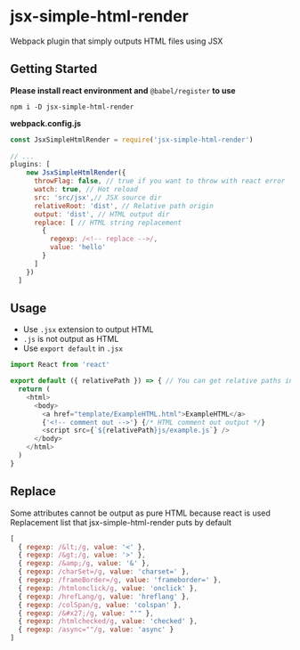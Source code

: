 # jsx-simple-html-render
Webpack plugin that simply outputs HTML files using JSX

## Getting Started
**Please install react environment and** `@babel/register` **to use**

```
npm i -D jsx-simple-html-render
```

**webpack.config.js**

```javascript
const JsxSimpleHtmlRender = require('jsx-simple-html-render')
  
// ...
plugins: [
    new JsxSimpleHtmlRender({
      throwFlag: false, // true if you want to throw with react error
      watch: true, // Hot reload
      src: 'src/jsx',// JSX source dir
      relativeRoot: 'dist', // Relative path origin
      output: 'dist', // HTML output dir
      replace: [ // HTML string replacement 
        {
          regexp: /<!-- replace -->/,
          value: 'hello'
        }
      ]
    })
  ]
```

## Usage

- Use `.jsx` extension to output HTML
- `.js` is not output as HTML
- Use `export default` in `.jsx`


```javascript
import React from 'react'

export default ({ relativePath }) => { // You can get relative paths in .jsx
  return (
    <html>
      <body>
        <a href="template/ExampleHTML.html">ExampleHTML</a>
        {'<!-- comment out -->'} {/* HTML comment out output */}
        <script src={`${relativePath}js/example.js`} />
      </body>
    </html>
  )
}
```

## Replace
Some attributes cannot be output as pure HTML because react is used
Replacement list that jsx-simple-html-render puts by default

```javascript
[
  { regexp: /&lt;/g, value: '<' },
  { regexp: /&gt;/g, value: '>' },
  { regexp: /&amp;/g, value: '&' },
  { regexp: /charSet=/g, value: 'charset=' },
  { regexp: /frameBorder=/g, value: 'frameborder=' },
  { regexp: /htmlonclick/g, value: 'onclick' },
  { regexp: /hrefLang/g, value: 'hreflang' },
  { regexp: /colSpan/g, value: 'colspan' },
  { regexp: /&#x27;/g, value: "'" },
  { regexp: /htmlchecked/g, value: 'checked' },
  { regexp: /async=""/g, value: 'async' }
]
```
